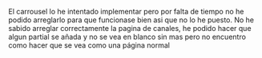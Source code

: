 El carrousel lo he intentado implementar pero por falta de tiempo no he podido arreglarlo para que funcionase bien asi que no lo he puesto.
No he sabido arreglar correctamente la pagina de canales, he podido hacer que algun partial se añada y no se vea en blanco sin mas pero no encuentro como hacer que se vea como una página normal
